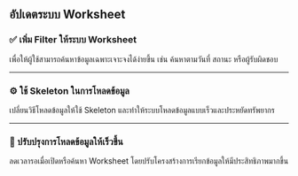 ## อัปเดตระบบ Worksheet

### ✅ เพิ่ม Filter ให้ระบบ Worksheet

เพื่อให้ผู้ใช้สามารถค้นหาข้อมูลเฉพาะเจาะจงได้ง่ายขึ้น เช่น ค้นหาตามวันที่ สถานะ
หรือผู้รับผิดชอบ

---

### ⚙️ ใช้ Skeleton ในการโหลดข้อมูล

เปลี่ยนวิธีโหลดข้อมูลให้ใช้ Skeleton
และทำให้ระบบโหลดข้อมูลแบบเร็วและประหยัดทรัพยากร

---

### 🚀 ปรับปรุงการโหลดข้อมูลให้เร็วขึ้น

ลดเวลารอเมื่อเปิดหรือค้นหา Worksheet
โดยปรับโครงสร้างการเรียกข้อมูลให้มีประสิทธิภาพมากขึ้น

